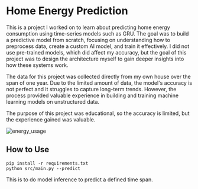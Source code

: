 # Home Energy Prediction

This is a project I worked on to learn about predicting home energy consumption using time-series models such as GRU. The goal was to build a predictive model from scratch, focusing on understanding how to preprocess data, create a custom AI model, and train it effectively. I did not use pre-trained models, which did affect my accuracy, but the goal of this project was to design the architecture myself to gain deeper insights into how these systems work.

The data for this project was collected directly from my own house over the span of one year. Due to the limited amount of data, the model's accuracy is not perfect and it struggles to capture long-term trends. However, the process provided valuable experience in building and training machine learning models on unstructured data.

The purpose of this project was educational, so the accuracy is limited, but the experience gained was valuable.

![energy_usage](https://github.com/user-attachments/assets/2df5dafc-ee31-4114-9f63-e8e113300eb5)


## How to Use
   ```
   pip install -r requirements.txt
   python src/main.py --predict
   ```

This is to do model inference to predict a defined time span.